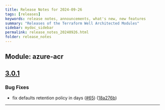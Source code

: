 ```yaml
---
title: Release Notes for 2024-09-26
tags: [releases]
keywords: release notes, announcements, what's new, new features
summary: "Releases of the Terraform Well Architected Modules"
sidebar: mydoc_sidebar
permalink: release_notes_20240926.html
folder: release_notes
---
```


## Module: azure-acr
## [3.0.1](https://github.com/CloudNationHQ/terraform-azure-acr/releases/tag/v3.0.1)


### Bug Fixes

* fix defaults retention policy in days ([#65](https://github.com/CloudNationHQ/terraform-azure-acr/issues/65)) ([18a276b](https://github.com/CloudNationHQ/terraform-azure-acr/commit/18a276b09f05070743567b659a1878f44204e9da))

---

